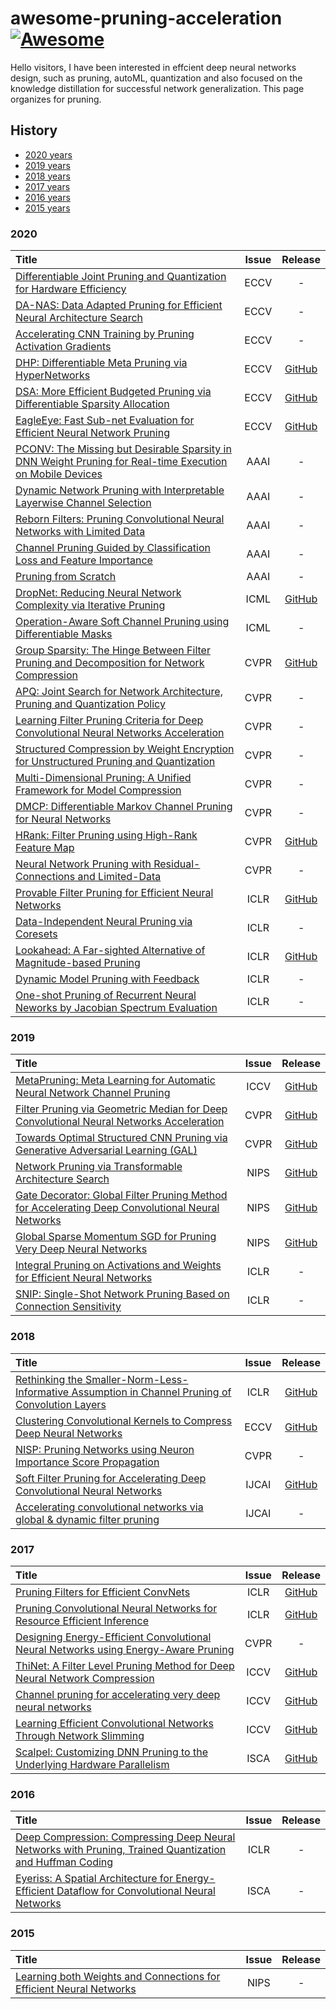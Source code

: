 # awesome-pruning-acceleration [![Awesome](https://awesome.re/badge.svg)](https://awesome.re)
Hello visitors, I have been interested in effcient deep neural networks design, such as pruning, autoML, quantization and also focused on the knowledge distillation for successful network generalization. This page organizes for pruning.

## History

- [2020 years](#2020)
- [2019 years](#2019)
- [2018 years](#2018)
- [2017 years](#2017)
- [2016 years](#2016)
- [2015 years](#2015)

### 2020
|   Title  | Issue | Release |
| :--------| :---: | :-----: |
| [Differentiable Joint Pruning and Quantization for Hardware Efficiency](https://arxiv.org/pdf/2007.10463.pdf) | ECCV | - |
| [DA-NAS: Data Adapted Pruning for Efficient Neural Architecture Search](https://arxiv.org/pdf/2003.12563.pdf) | ECCV | - |
| [Accelerating CNN Training by Pruning Activation Gradients](https://arxiv.org/pdf/1908.00173.pdf) | ECCV | - |
| [DHP: Differentiable Meta Pruning via HyperNetworks](https://arxiv.org/pdf/2003.13683.pdf) | ECCV | [GitHub](https://github.com/ofsoundof/dhp) |
| [DSA: More Efficient Budgeted Pruning via Differentiable Sparsity Allocation](https://arxiv.org/pdf/2004.02164.pdf) | ECCV | [GitHub](https://github.com/walkerning/differentiable-sparsity-allocation) |
| [EagleEye: Fast Sub-net Evaluation for Efficient Neural Network Pruning](https://arxiv.org/abs/2007.02491) | ECCV | [GitHub](https://github.com/anonymous47823493/EagleEye) |
| [PCONV: The Missing but Desirable Sparsity in DNN Weight Pruning for Real-time Execution on Mobile Devices](https://arxiv.org/pdf/1909.05073.pdf) | AAAI | - |
| [Dynamic Network Pruning with Interpretable Layerwise Channel Selection]() | AAAI | - |
| [Reborn Filters: Pruning Convolutional Neural Networks with Limited Data](https://aaai.org/Papers/AAAI/2020GB/AAAI-TangY.1279.pdf) | AAAI | - |
| [Channel Pruning Guided by Classification Loss and Feature Importance](https://arxiv.org/pdf/2003.06757.pdf) | AAAI | - |
| [Pruning from Scratch](https://www.aaai.org/Papers/AAAI/2020GB/AAAI-WangY.403.pdf) | AAAI | - |
| [DropNet: Reducing Neural Network Complexity via Iterative Pruning](https://proceedings.icml.cc/static/paper_files/icml/2020/2026-Paper.pdf) | ICML | [GitHub](https://github.com/tanchongmin/DropNet) |
| [Operation-Aware Soft Channel Pruning using Differentiable Masks](https://proceedings.icml.cc/static/paper_files/icml/2020/1485-Paper.pdf) | ICML | - |
| [Group Sparsity: The Hinge Between Filter Pruning and Decomposition for Network Compression](https://openaccess.thecvf.com/content_CVPR_2020/papers/Li_Group_Sparsity_The_Hinge_Between_Filter_Pruning_and_Decomposition_for_CVPR_2020_paper.pdf) | CVPR | [GitHub](https://github.com/ofsoundof/group_sparsity)|
| [APQ: Joint Search for Network Architecture, Pruning and Quantization Policy](https://openaccess.thecvf.com/content_CVPR_2020/papers/Wang_APQ_Joint_Search_for_Network_Architecture_Pruning_and_Quantization_Policy_CVPR_2020_paper.pdf) | CVPR | - |
| [Learning Filter Pruning Criteria for Deep Convolutional Neural Networks Acceleration](https://openaccess.thecvf.com/content_CVPR_2020/papers/He_Learning_Filter_Pruning_Criteria_for_Deep_Convolutional_Neural_Networks_Acceleration_CVPR_2020_paper.pdf) | CVPR | - |
| [Structured Compression by Weight Encryption for Unstructured Pruning and Quantization](https://openaccess.thecvf.com/content_CVPR_2020/papers/Kwon_Structured_Compression_by_Weight_Encryption_for_Unstructured_Pruning_and_Quantization_CVPR_2020_paper.pdf) | CVPR | - |
| [Multi-Dimensional Pruning: A Unified Framework for Model Compression](https://openaccess.thecvf.com/content_CVPR_2020/papers/Guo_Multi-Dimensional_Pruning_A_Unified_Framework_for_Model_Compression_CVPR_2020_paper.pdf) | CVPR | - |
| [DMCP: Differentiable Markov Channel Pruning for Neural Networks](https://openaccess.thecvf.com/content_CVPR_2020/papers/Guo_DMCP_Differentiable_Markov_Channel_Pruning_for_Neural_Networks_CVPR_2020_paper.pdf) | CVPR | - |
| [HRank: Filter Pruning using High-Rank Feature Map](https://openaccess.thecvf.com/content_CVPR_2020/papers/Lin_HRank_Filter_Pruning_Using_High-Rank_Feature_Map_CVPR_2020_paper.pdf) | CVPR | [GitHub](https://github.com/lmbxmu/HRank) |
| [Neural Network Pruning with Residual-Connections and Limited-Data](https://openaccess.thecvf.com/content_CVPR_2020/papers/Luo_Neural_Network_Pruning_With_Residual-Connections_and_Limited-Data_CVPR_2020_paper.pdf) | CVPR | - |
| [Provable Filter Pruning for Efficient Neural Networks](https://openreview.net/pdf?id=BJxkOlSYDH) | ICLR | [GitHub](https://github.com/lucaslie/provable_pruning) |
| [Data-Independent Neural Pruning via Coresets](https://openreview.net/pdf?id=H1gmHaEKwB) | ICLR | - |
| [Lookahead: A Far-sighted Alternative of Magnitude-based Pruning](https://openreview.net/pdf?id=ryl3ygHYDB) | ICLR | [GitHub](https://github.com/alinlab/lookahead_pruning) |
| [Dynamic Model Pruning with Feedback](https://openreview.net/pdf?id=SJem8lSFwB) | ICLR | - |
| [One-shot Pruning of Recurrent Neural Neworks by Jacobian Spectrum Evaluation](https://openreview.net/pdf?id=r1e9GCNKvH) | ICLR | - |

### 2019
|   Title  | Issue | Release |
| :--------| :---: | :-----: |
| [MetaPruning: Meta Learning for Automatic Neural Network Channel Pruning](https://arxiv.org/abs/1903.10258) | ICCV | [GitHub](https://github.com/liuzechun/MetaPruning) |
| [Filter Pruning via Geometric Median for Deep Convolutional Neural Networks Acceleration](http://openaccess.thecvf.com/content_CVPR_2019/papers/He_Filter_Pruning_via_Geometric_Median_for_Deep_Convolutional_Neural_Networks_CVPR_2019_paper.pdf) | CVPR | [GitHub](https://github.com/he-y/filter-pruning-geometric-median) |
| [Towards Optimal Structured CNN Pruning via Generative Adversarial Learning (GAL)](http://openaccess.thecvf.com/content_CVPR_2019/papers/Lin_Towards_Optimal_Structured_CNN_Pruning_via_Generative_Adversarial_Learning_CVPR_2019_paper.pdf) | CVPR | [GitHub](https://github.com/ShaohuiLin/GAL) |
| [Network Pruning via Transformable Architecture Search](https://papers.nips.cc/paper/8364-network-pruning-via-transformable-architecture-search) | NIPS | [GitHub](https://github.com/D-X-Y/NAS-Projects) |
| [Gate Decorator: Global Filter Pruning Method for Accelerating Deep Convolutional Neural Networks](https://papers.nips.cc/paper/8486-gate-decorator-global-filter-pruning-method-for-accelerating-deep-convolutional-neural-networks) | NIPS | [GitHub](https://github.com/youzhonghui/gate-decorator-pruning) |
| [Global Sparse Momentum SGD for Pruning Very Deep Neural Networks](https://papers.nips.cc/paper/8867-global-sparse-momentum-sgd-for-pruning-very-deep-neural-networks.pdf) | NIPS | [GitHub](https://github.com/DingXiaoH/GSM-SGD) |
| [Integral Pruning on Activations and Weights for Efficient Neural Networks](https://openreview.net/forum?id=HyevnsCqtQ) | ICLR | - |
| [SNIP: Single-Shot Network Pruning Based on Connection Sensitivity](https://openreview.net/pdf?id=B1VZqjAcYX) | ICLR | - |

### 2018
|   Title  | Issue | Release |
| :--------| :---: | :-----: |
| [Rethinking the Smaller-Norm-Less-Informative Assumption in Channel Pruning of Convolution Layers](https://arxiv.org/abs/1802.00124) | ICLR | [GitHub](https://github.com/jack-willturner/batchnorm-pruning) |
| [Clustering Convolutional Kernels to Compress Deep Neural Networks](http://openaccess.thecvf.com/content_ECCV_2018/papers/Sanghyun_Son_Clustering_Kernels_for_ECCV_2018_paper.pdf) | ECCV | [GitHub](https://github.com/thstkdgus35/clustering-kernels) |
| [NISP: Pruning Networks using Neuron Importance Score Propagation](http://openaccess.thecvf.com/content_cvpr_2018/papers/Yu_NISP_Pruning_Networks_CVPR_2018_paper.pdf) | CVPR | - |
| [Soft Filter Pruning for Accelerating Deep Convolutional Neural Networks](https://www.ijcai.org/Proceedings/2018/0309.pdf) | IJCAI | [GitHub](https://github.com/he-y/soft-filter-pruning) |
| [Accelerating convolutional networks via global & dynamic filter pruning](https://www.ijcai.org/Proceedings/2018/0336.pdf) | IJCAI | - |

### 2017
|   Title  | Issue | Release |
| :--------| :---: | :-----: |
| [Pruning Filters for Efficient ConvNets](https://arxiv.org/abs/1608.08710) | ICLR | [GitHub](https://github.com/Eric-mingjie/rethinking-network-pruning/tree/master/imagenet/l1-norm-pruning) |
| [Pruning Convolutional Neural Networks for Resource Efficient Inference](https://arxiv.org/abs/1611.06440) | ICLR | [GitHub](https://github.com/Tencent/PocketFlow#channel-pruning) |
| [Designing Energy-Efficient Convolutional Neural Networks using Energy-Aware Pruning](https://arxiv.org/abs/1611.05128) | CVPR | - |
| [ThiNet: A Filter Level Pruning Method for Deep Neural Network Compression](http://openaccess.thecvf.com/content_ICCV_2017/papers/Luo_ThiNet_A_Filter_ICCV_2017_paper.pdf) | ICCV | [GitHub](https://github.com/Roll920/ThiNet) |
| [Channel pruning for accelerating very deep neural networks](https://arxiv.org/abs/1707.06168) | ICCV | [GitHub](https://github.com/yihui-he/channel-pruning) |
| [Learning Efficient Convolutional Networks Through Network Slimming](http://openaccess.thecvf.com/content_ICCV_2017/papers/Liu_Learning_Efficient_Convolutional_ICCV_2017_paper.pdf) | ICCV | [GitHub](https://github.com/liuzhuang13/slimming) |
| [Scalpel: Customizing DNN Pruning to the Underlying Hardware Parallelism](https://ieeexplore.ieee.org/document/8192500) | ISCA | [GitHub](https://github.com/jiecaoyu/scalpel-1) |

### 2016
|   Title  | Issue | Release |
| :--------| :---: | :-----: |
| [Deep Compression: Compressing Deep Neural Networks with Pruning, Trained Quantization and Huffman Coding](https://arxiv.org/abs/1510.00149) | ICLR | - |
| [Eyeriss: A Spatial Architecture for Energy-Efficient Dataflow for Convolutional Neural Networks](https://ieeexplore.ieee.org/abstract/document/7551407) | ISCA | - |

### 2015
|   Title  | Issue | Release |
| :--------| :---: | :-----: |
| [Learning both Weights and Connections for Efficient Neural Networks](https://arxiv.org/abs/1506.02626) | NIPS | - |

